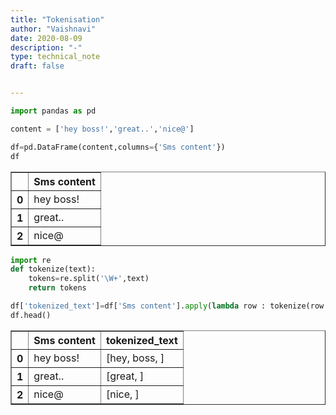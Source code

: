 ```yaml
---
title: "Tokenisation"
author: "Vaishnavi"
date: 2020-08-09
description: "-"
type: technical_note
draft: false


---
```



```python
import pandas as pd
```


```python
content = ['hey boss!','great..','nice@']
```


```python
df=pd.DataFrame(content,columns={'Sms content'})
df
```




<div>
<style scoped>
    .dataframe tbody tr th:only-of-type {
        vertical-align: middle;
    }

    .dataframe tbody tr th {
        vertical-align: top;
    }

    .dataframe thead th {
        text-align: right;
    }
</style>
<table border="1" class="dataframe">
  <thead>
    <tr style="text-align: right;">
      <th></th>
      <th>Sms content</th>
    </tr>
  </thead>
  <tbody>
    <tr>
      <th>0</th>
      <td>hey boss!</td>
    </tr>
    <tr>
      <th>1</th>
      <td>great..</td>
    </tr>
    <tr>
      <th>2</th>
      <td>nice@</td>
    </tr>
  </tbody>
</table>
</div>




```python
import re
def tokenize(text):
    tokens=re.split('\W+',text)
    return tokens
```


```python
df['tokenized_text']=df['Sms content'].apply(lambda row : tokenize(row.lower()))
df.head()
```




<div>
<style scoped>
    .dataframe tbody tr th:only-of-type {
        vertical-align: middle;
    }

    .dataframe tbody tr th {
        vertical-align: top;
    }

    .dataframe thead th {
        text-align: right;
    }
</style>
<table border="1" class="dataframe">
  <thead>
    <tr style="text-align: right;">
      <th></th>
      <th>Sms content</th>
      <th>tokenized_text</th>
    </tr>
  </thead>
  <tbody>
    <tr>
      <th>0</th>
      <td>hey boss!</td>
      <td>[hey, boss, ]</td>
    </tr>
    <tr>
      <th>1</th>
      <td>great..</td>
      <td>[great, ]</td>
    </tr>
    <tr>
      <th>2</th>
      <td>nice@</td>
      <td>[nice, ]</td>
    </tr>
  </tbody>
</table>
</div>




```python

```
